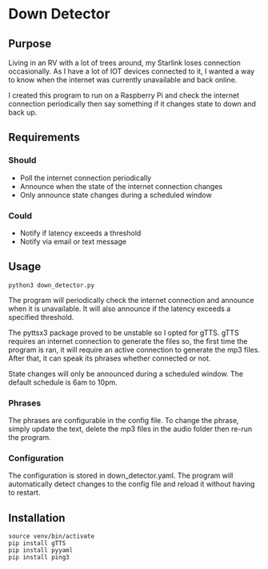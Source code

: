 # Down Detector

## Purpose

Living in an RV with a lot of trees around, my Starlink loses connection occasionally.
As I have a lot of IOT devices connected to it, I wanted a way to know when the internet 
was currently unavailable and back online.

I created this program to run on a Raspberry Pi and check the internet connection periodically
then say something if it changes state to down and back up.


## Requirements
### Should
* Poll the internet connection periodically
* Announce when the state of the internet connection changes
* Only announce state changes during a scheduled window

### Could
* Notify if latency exceeds a threshold
* Notify via email or text message


## Usage

    python3 down_detector.py
    
The program will periodically check the internet connection and announce when it is unavailable. It will
also announce if the latency exceeds a specified threshold.

The pyttsx3 package proved to be unstable so I opted for gTTS. gTTS requires an internet connection
to generate the files so, the first time the program is ran, it will require an active connection
to generate the mp3 files. After that, it can speak its phrases whether connected or not.

State changes will only be announced during a scheduled window. The default schedule is 6am to 10pm.

### Phrases
The phrases are configurable in the config file. To change the phrase, simply update
the text, delete the mp3 files in the audio folder then re-run the program.

### Configuration

The configuration is stored in down_detector.yaml.
The program will automatically detect changes to the config file and reload it without having to restart.

## Installation
    source venv/bin/activate
    pip install gTTS
    pip install pyyaml
    pip install ping3

